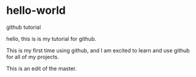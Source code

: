 # hello-world
github tutorial 

hello, this is is my tutorial for github.

This is my first time using github, and I am excited to learn and use github for all of my projects. 

This is an edit of the master.
